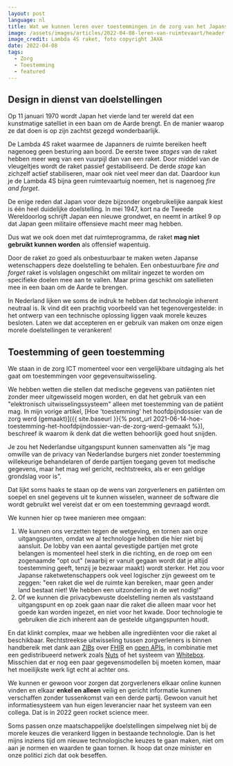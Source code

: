 ```yaml
---
layout: post
language: nl
title: Wat we kunnen leren over toestemmingen in de zorg van het Japanse ruimtevaartprogramma uit de jaren '70
image: /assets/images/articles/2022-04-08-leren-van-ruimtevaart/header.jpeg
image_credit: Lambda 4S raket, foto copyright JAXA
date: 2022-04-08
tags: 
  - Zorg
  - Toestemming
  - featured
---
```


## Design in dienst van doelstellingen

Op 11 januari 1970 wordt Japan het vierde land ter wereld dat een kunstmatige
satelliet in een baan om de Aarde brengt. En de manier waarop ze dat doen is op
zijn zachtst gezegd wonderbaarlijk.

De Lambda 4S raket waarmee de Japanners de ruimte bereiken heeft nagenoeg geen
besturing aan boord. De eerste twee _stages_ van de raket hebben meer weg van
een vuurpijl dan van een raket. Door middel van de vleugeltjes wordt de raket
passief gestabiliseerd. De derde _stage_ kan zichzelf actief stabiliseren, maar
ook niet veel meer dan dat. Daardoor kun je de Lambda 4S bijna geen
ruimtevaartuig noemen, het is nagenoeg _fire and forget_.

De enige reden dat Japan voor deze bijzonder ongebruikelijke aanpak kiest is één
heel duidelijke doelstelling. In mei 1947, kort na de Tweede Wereldoorlog
schrijft Japan een nieuwe grondwet, en neemt in artikel 9 op dat Japan geen
militaire offensieve macht meer mag hebben.

Dus wat we ook doen met dat ruimteprogramma, de raket **mag niet gebruikt kunnen
worden** als offensief wapentuig.

Door de raket zo goed als onbestuurbaar te maken weten Japanse wetenschappers
deze doelstelling te behalen. Een onbestuurbare _fire and forget_ raket is
volslagen ongeschikt om militair ingezet te worden om specifieke doelen mee aan
te vallen. Maar prima geschikt om satellieten mee in een baan om de Aarde te
brengen.

In Nederland lijken we soms de indruk te hebben dat technologie inherent
neutraal is. Ik vind dit een prachtig voorbeeld van het tegenovergestelde: in
het ontwerp van een technische oplossing liggen vaak morele keuzes besloten.
Laten we dat accepteren en er gebruik van maken om onze eigen morele
doelstellingen te verankeren!

## Toestemming of geen toestemming

We staan in de zorg ICT momenteel voor een vergelijkbare uitdaging als het gaat
om toestemmingen voor gegevensuitwisseling.

We hebben wetten die stellen dat medische gegevens van patiënten niet zonder
meer uitgewisseld mogen worden, en dat het gebruik van een "elektronisch
uitwisselingssysteem" alleen met toestemming van de patiënt mag. In mijn vorige
artikel, [Hoe 'toestemming' het hoofdpijndossier van de zorg werd (gemaakt)]({{
site.baseurl }}{% post_url
2021-06-14-hoe-toestemming-het-hoofdpijndossier-van-de-zorg-werd-gemaakt %}),
beschreef ik waarom ik denk dat die wetten behoorlijk goed hout snijden.

Je zou het Nederlandse uitgangspunt kunnen samenvatten als "je mag omwille van
de privacy van Nederlandse burgers niet zonder toestemming willekeurige
behandelaren of derde partijen toegang geven tot medische gegevens, maar het mag
wel gericht, rechtstreeks, als er een geldige grondslag voor is".

Dat lijkt soms haaks te staan op de wens van zorgverleners en patiënten om
soepel en snel gegevens uit te kunnen wisselen, wanneer de software die wordt
gebruikt wel vereist dat er om een toestemming gevraagd wordt.

We kunnen hier op twee manieren mee omgaan:

1. We kunnen ons verzetten tegen de wetgeving, en tornen aan onze
   uitgangspunten, omdat we al technologie hebben die hier niet bij aansluit. De
   lobby van een aantal gevestigde partijen met grote belangen is momenteel heel
   sterk in die richting, en de roep om een zogenaamde "opt out" (waarbij er
   vanuit gegaan wordt dat je altijd toestemming geeft, tenzij je bezwaar maakt)
   wordt sterker. Het zou voor Japanse raketwetenschappers ook veel logischer
   zijn geweest om te zeggen: "een raket die wel de ruimte kan bereiken, maar
   geen ander land bestaat niet! We hebben een uitzondering in de wet nodig!"
2. Of we kunnen die privacybewuste doelstelling nemen als vaststaand
   uitgangspunt en op zoek gaan naar die raket die alleen maar voor het goede
   kan worden ingezet, en niet voor het kwade. Door technologie te gebruiken die
   zich inherent aan de gestelde uitgangspunten houdt.

En dat klinkt complex, maar we hebben alle ingrediënten voor die raket al
beschikbaar. Rechtstreekse uitwisseling tussen zorgverleners is binnen
handbereik met dank
aan [ZIBs](https://zibs.nl/wiki/Hoofdpagina) over [FHIR](https://www.hl7.org/fhir/) en [open
APIs](https://en.wikipedia.org/wiki/Open_API), in combinatie met een
gedistribueerd netwerk zoals [Nuts](https://nuts.nl/) of het systeem
van [Whitebox](https://www.whiteboxsystems.nl/). Misschien dat er nog een paar
gegevensmodellen bij moeten komen, maar het moeilijkste werk ligt echt al achter
ons.

We kunnen er gewoon voor zorgen dat zorgverleners elkaar online kunnen vinden en
elkaar **enkel en alleen** veilig en gericht informatie kunnen verschaffen
zonder tussenkomst van een derde partij. Gewoon vanuit het informatiesysteem van
hun eigen leverancier naar het systeem van een collega. Dat is in 2022 geen
rocket science meer.

Soms passen onze maatschappelijke doelstellingen simpelweg niet bij de morele
keuzes die verankerd liggen in bestaande technologie. Dan is het mijns inziens
tijd om nieuwe technologische keuzes te gaan maken, niet om aan je normen en
waarden te gaan tornen. Ik hoop dat onze minister en onze politici zich dat ook
beseffen.